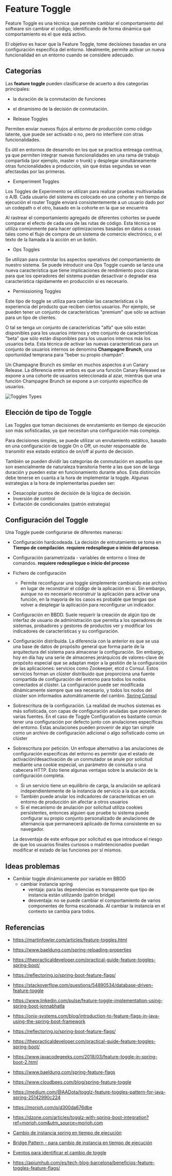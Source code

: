# Feature Toggle

Feature Toggle es una técnica que permite cambiar el comportamiento del software sin cambiar el código, identificando de forma dinámica qué comportamiento es el que está activo. 

El objetivo es hacer que la Feature Toggle, tome decisiones basadas en una configuración específica del entorno. Idealmente, permite activar un nueva funcionalidad en un entorno cuando se considere adecuado.


## Categorías

Las **feature toggle** pueden clasificarse de acuerto a dos categorías principales:
  * la duración de la conmutación de funciones 
  * el dinamismo de la decisión de conmutación. 
  
* Release Toggles

Permiten enviar nuevos flujos al entorno de producción como código latente, que puede ser activado o no, pero no interfiere con otras funcionalidades.

Es útil en entornos de desarrollo en los que se practica entreaga contínua, ya que  permiten integrar nuevas funcionalidades en una rama de trabajo compartida (por ejemplo, master o trunk) y desplegar simultáneamente otras funcionalidades a producción, sin que éstas segundas se vean afectasdas por las primeras. 

* Exmperiment Toggles

Los Toggles de Experimento se utilizan para realizar pruebas multivariadas o A/B. Cada usuario del sistema es colocado en una cohorte y en tiempo de ejecución el router Toggle enviará consistentemente a un usuario dado por un codepath o el otro, basado en la cohorte en la que se encuentra

Al rastrear el comportamiento agregado de diferentes cohortes se puede comparar el efecto de cada una de las rutas de código. Esta técnica se utiliza comúnmente para hacer optimizaciones basadas en datos a cosas tales como el flujo de compra de un sistema de comercio electrónico, o el texto de la llamada a la acción en un botón.

* Ops Toggles

Se utilizan para controlar los aspectos operativos del comportamiento de nuestro sistema. Se puede introducir una Ops Toggle cuando se lanza una nueva característica que tiene implicaciones de rendimiento poco claras para que los operadores del sistema puedan desactivar o degradar esa característica rápidamente en producción si es necesario.

* Permissioning Toggles

Este tipo de toggle se utiliza para cambiar las características o la experiencia del producto que reciben ciertos usuarios. Por ejemplo, se pueden tener un conjunto de características "premium" que sólo se activan para un tipo de clientes. 

O tal se tenga un conjunto de características "alfa" que sólo están disponibles para los usuarios internos y otro conjunto de características "beta" que sólo están disponibles para los usuarios internos más los usuarios beta. Esta técnica de activar las nuevas características para un conjunto de usuarios internos se denomina __Champagne Brunch__,  una oportunidad temprana para "beber su propio champán".

Un Champagne Brunch es similar en muchos aspectos a un Canary Release. La diferencia entre ambos es que una función Canary Released se expone a una cohorte de usuarios seleccionada al azar, mientras que una función Champagne Brunch se expone a un conjunto específico de usuarios.

![Toggles Types](./toggles_types.png)

## Elección de tipo de Toggle

Las Toggles que toman decisiones de enrutamiento en tiempo de ejecución son más sofisticadas, ya que necesitan una configuración más compleja.

Para decisiones simples, se puede utilizar un enrutamiento estático, basado en una configuración de toggle On o Off, un router responsable de transmitir ese estado estático de on/off al punto de decisión.

También se pueden dividir las categorías de conmutación en aquellas que son esencialmente de naturaleza transitoria frente a las que son de larga duración y pueden estar en funcionamiento durante años. Esta distinción debe tenerse en cuanta a la hora de implementar la toggle. Algunas estrategias a la hora de implementarlas pueden ser:

* Desacoplar puntos de decisión de la lógica de decisión.
* Inversión de control
* Evitación de condicionales (patrón estrategia)

## Configuración del Toggle

Una Toggle puede configurarse de diferentes maneras:

* Configuración hardcodeada. La decisión de entrutamiento se toma en **Tiempo de compilación**. **requiere redespliegue o inicio del proceso**.
* Configuración parametrizada - variables de entorno o línea de comandos. **requiere redespliegue o inicio del proceso**
* Fichero de configuración
  * Permite reconfigurar una toggle simplemente cambiando ese archivo en lugar de reconstruir el código de la aplicación en sí. Sin embargo, aunque no es necesario reconstruir la aplicación para activar una función, en la mayoría de los casos es probable que tengas que volver a desplegar la aplicación para reconfigurar un indicador.
* Configuración en BBDD.  Suele requerir la creación de algún tipo de interfaz de usuario de administración que permita a los operadores de sistemas, probadores y gestores de productos ver y modificar los indicadores de características y su configuración.
* Configuración distribuida. La diferencia con la anterior es que se usa una base de datos de propósito general que forma parte de la arquitectura del sistema para almacenar la configuración. Sin embargo, hoy en día hay una serie de almacenes jerárquicos de valores-clave de propósito especial que se adaptan mejor a la gestión de la configuración de las aplicaciones: servicios como Zookeeper, etcd o Consul. Estos servicios forman un clúster distribuido que proporciona una fuente compartida de configuración del entorno para todos los nodos conectados al clúster. La configuración puede ser modificada dinámicamente siempre que sea necesario, y todos los nodos del clúster son informados automáticamente del cambio. [Spring Consul](https://cloud.spring.io/spring-cloud-consul/reference/html/)
* Sobrescritura de la configuración. La realidad de muchos sistemas es más sofisticada, con capas de configuración anuladas que provienen de varias fuentes. En el caso de Toggle Configuration es bastante común tener una configuración por defecto junto con anulaciones específicas del entorno. Estas anulaciones pueden provenir de algo tan simple como un archivo de configuración adicional o algo sofisticado como un clúster 
* Sobrescritura por petición. Un enfoque alternativo a las anulaciones de configuración específicas del entorno es permitir que el estado de activación/desactivación de un conmutador se anule por solicitud mediante una cookie especial, un parámetro de consulta o una cabecera HTTP. Esto tiene algunas ventajas sobre la anulación de la configuración completa.
  * Si un servicio tiene un equilibrio de carga, la anulación se aplicará independientemente de la instancia de servicio a la que acceda. 
  * También puede anular los indicadores de características en un entorno de producción sin afectar a otros usuarios
  * Si el mecanismo de anulación por solicitud utiliza cookies persistentes, entonces alguien que pruebe tu sistema puede configurar su propio conjunto personalizado de anulaciones de alternancia que permanecerá aplicado de forma consistente en su navegador.
  
  La desventaja de este enfoque por solicitud es que introduce el riesgo de que los usuarios finales curiosos o malintencionados puedan modificar el estado de las funciones por sí mismos. 
  
## Ideas problemas

* Cambiar toggle dinámicamente por variable en BBDD
  * cambiar instancia spring
    * ventaja: para las dependencias es transparente que tipo de instancia están utilizando (patrón bridge)
    * desventaja: no se puede cambiar el comportamiento de varios componentes de forma escalonada. Al cambiar la instancia en el contexto se cambia para todos.

## Referencias

* https://martinfowler.com/articles/feature-toggles.html
* https://www.baeldung.com/spring-reloading-properties

* https://thepracticaldeveloper.com/practical-guide-feature-toggles-spring-boot/
* https://reflectoring.io/spring-boot-feature-flags/
* https://stackoverflow.com/questions/54890534/database-driven-feature-toggle
* https://www.linkedin.com/pulse/feature-toggle-implementation-using-spring-boot-jonnabhatla
* https://onix-systems.com/blog/introduction-to-feature-flags-in-java-using-the-spring-boot-framework
* https://reflectoring.io/spring-boot-feature-flags/
* https://thepracticaldeveloper.com/practical-guide-feature-toggles-spring-boot/
* https://www.javacodegeeks.com/2018/03/feature-toggle-in-spring-boot-2.html
* https://www.baeldung.com/spring-feature-flags
* https://www.cloudbees.com/blog/spring-feature-toggle
* https://medium.com/@AADota/togglz-feature-toggles-pattern-for-java-spring-25142990c224
* https://morioh.com/p/d300da676dbe
* https://dzone.com/articles/togglz-with-spring-boot-integration?ref=morioh.com&utm_source=morioh.com
* [Cambio de instancia spring en tiempo de ejecución](https://reflectoring.io/spring-bean-lifecycle/) 
* [Bridge Pattern - para cambio de instancia en tiempo de ejecución](https://springframework.guru/gang-of-four-design-patterns/bridge-pattern/)
* [Eventos para identificar el cambio de toggle](https://www.baeldung.com/spring-events)
* https://apiumhub.com/es/tech-blog-barcelona/beneficios-feature-toggles-feature-flags/

